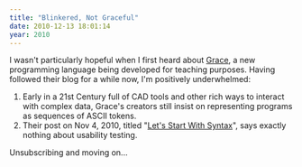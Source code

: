 ```yaml
---
title: "Blinkered, Not Graceful"
date: 2010-12-13 18:01:14
year: 2010
---
```

I wasn't particularly hopeful when I first heard about <a href="http://gracelang.org/">Grace</a>, a new programming language being developed for teaching purposes. Having followed their blog for a while now, I'm positively underwhelmed:
<ol>
  <li>Early in a 21st Century full of CAD tools and other rich ways to interact with complex data, Grace's creators still insist on representing programs as sequences of ASCII tokens.</li>
  <li>Their post on Nov 4, 2010, titled "<a href="http://gracelang.org/applications/2010/11/04/lets-start-with-syntax/">Let's Start With Syntax</a>", says exactly nothing about usability testing.</li>
</ol>
Unsubscribing and moving on...
